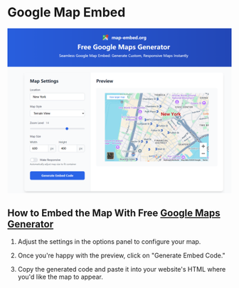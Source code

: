 # Google Map Embed

![Google Map Embed](./cover.png)

## How to Embed the Map With Free [Google Maps Generator](https://map-embed.org/)
1. Adjust the settings in the options panel to configure your map.

2. Once you're happy with the preview, click on "Generate Embed Code."

3. Copy the generated code and paste it into your website's HTML where you'd like the map to appear.